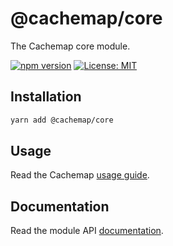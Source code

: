 # @cachemap/core

The Cachemap core module.

[![npm version](https://badge.fury.io/js/%40cachemap%2Fcore.svg)](https://badge.fury.io/js/%40cachemap%2Fcore)
[![License: MIT](https://img.shields.io/badge/License-MIT-yellow.svg)](LICENSE)

## Installation

```bash
yarn add @cachemap/core
```

## Usage

Read the Cachemap [usage guide](../../README.md#usage).

## Documentation

Read the module API [documentation](docs/README.md).